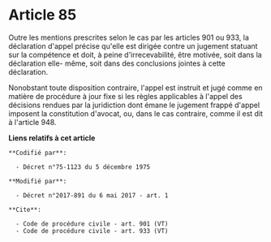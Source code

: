# Article 85

Outre les mentions prescrites selon le cas par les articles 901 ou 933, la déclaration d'appel précise qu'elle est dirigée
contre un jugement statuant sur la compétence et doit, à peine d'irrecevabilité, être motivée, soit dans la déclaration elle-
même, soit dans des conclusions jointes à cette déclaration. 

Nonobstant toute disposition contraire, l'appel est instruit et jugé comme en matière de procédure à jour fixe si les règles
applicables à l'appel des décisions rendues par la juridiction dont émane le jugement frappé d'appel imposent la constitution
d'avocat, ou, dans le cas contraire, comme il est dit à l'article 948.

**Liens relatifs à cet article**

	**Codifié par**:

	  - Décret n°75-1123 du 5 décembre 1975

	**Modifié par**:

	  - Décret n°2017-891 du 6 mai 2017 - art. 1

	**Cite**:

	  - Code de procédure civile - art. 901 (VT)
	  - Code de procédure civile - art. 933 (VT)
